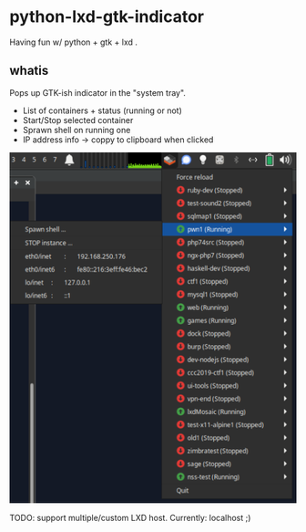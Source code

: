 # python-lxd-gtk-indicator
Having fun w/ python + gtk + lxd .


## whatis 

Pops up GTK-ish indicator in the "system tray". 
* List of containers + status (running or not)
* Start/Stop selected container
* Sprawn shell on running one
* IP address info -> coppy to clipboard when clicked


![Alt text](screens/demo1.png "Demo screenshot")


TODO: support multiple/custom LXD host. Currently: localhost ;)
